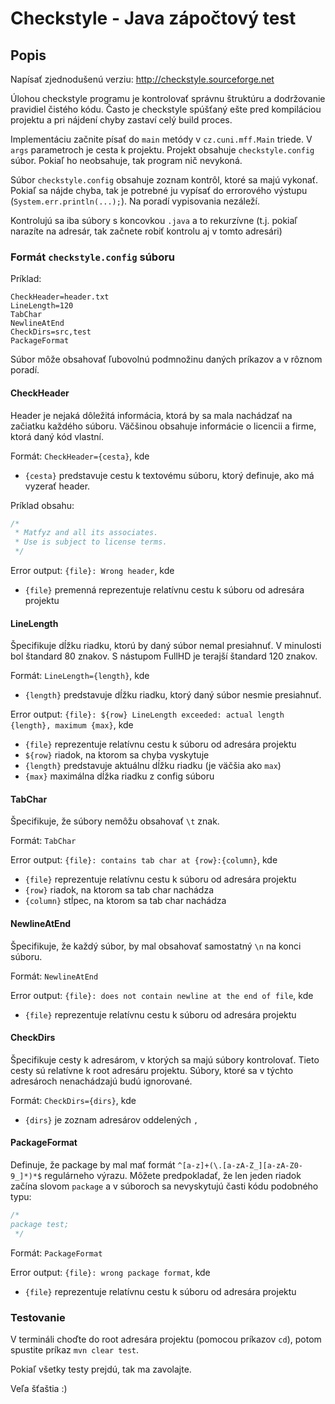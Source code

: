 # Checkstyle - Java zápočtový test

## Popis
Napísať zjednodušenú verziu: <http://checkstyle.sourceforge.net>

Úlohou checkstyle programu je kontrolovať správnu štruktúru a dodržovanie pravidiel čistého kódu.
Často je checkstyle spúšťaný ešte pred kompiláciou projektu a pri nájdení chyby zastaví celý build proces.

Implementáciu začnite písať do `main` metódy v `cz.cuni.mff.Main` triede. V `args` parametroch je cesta k projektu.
Projekt obsahuje `checkstyle.config` súbor. Pokiaľ ho neobsahuje, tak program nič nevykoná. 

Súbor `checkstyle.config` obsahuje zoznam kontrôl, ktoré sa majú vykonať. Pokiaľ sa nájde chyba, tak je potrebné ju 
vypísať do errorového výstupu (`System.err.println(...);`). Na poradí vypisovania nezáleží.

Kontrolujú sa iba súbory s koncovkou `.java` a to rekurzívne (t.j. pokiaľ narazíte na adresár, tak začnete robiť 
kontrolu aj v tomto adresári)

### Formát `checkstyle.config` súboru

Príklad:
```
CheckHeader=header.txt
LineLength=120
TabChar
NewlineAtEnd
CheckDirs=src,test
PackageFormat
```

Súbor môže obsahovať ľubovolnú podmnožinu daných príkazov a v rôznom poradí.

#### CheckHeader
Header je nejaká dôležitá informácia, ktorá by sa mala nachádzať na začiatku každého súboru. Väčšinou obsahuje 
informácie o licencii a firme, ktorá daný kód vlastní.

Formát: `CheckHeader={cesta}`, kde 
* `{cesta}` predstavuje cestu k textovému súboru,
 ktorý definuje, ako má vyzerať header. 
 
Príklad obsahu: 
```java
/*
 * Matfyz and all its associates.
 * Use is subject to license terms.
 */
```

Error output: `{file}: Wrong header`, kde 
* `{file}` premenná reprezentuje relatívnu cestu k súboru od adresára projektu

#### LineLength
Špecifikuje dĺžku riadku, ktorú by daný súbor nemal presiahnuť. V minulosti bol štandard 80 znakov. S nástupom FullHD 
je terajší štandard 120 znakov.

Formát: `LineLength={length}`, kde 
* `{length}` predstavuje dĺžku riadku, ktorý daný súbor nesmie presiahnuť.

Error output: `{file}: ${row} LineLength exceeded: actual length {length}, maximum {max}`, kde
* `{file}` reprezentuje relatívnu cestu k súboru od adresára projektu
* `${row}` riadok, na ktorom sa chyba vyskytuje
* `{length}` predstavuje aktuálnu dĺžku riadku (je väčšia ako `max`)
* `{max}` maximálna dĺžka riadku z config súboru

#### TabChar
Špecifikuje, že súbory nemôžu obsahovať `\t` znak. 

Formát: `TabChar`

Error output: `{file}: contains tab char at {row}:{column}`, kde
* `{file}` reprezentuje relatívnu cestu k súboru od adresára projektu
* `{row}` riadok, na ktorom sa tab char nachádza
* `{column}` stĺpec, na ktorom sa tab char nachádza

#### NewlineAtEnd
Špecifikuje, že každý súbor, by mal obsahovať samostatný `\n` na konci súboru.

Formát: `NewlineAtEnd`

Error output: `{file}: does not contain newline at the end of file`, kde
* `{file}` reprezentuje relatívnu cestu k súboru od adresára projektu

#### CheckDirs
Špecifikuje cesty k adresárom, v ktorých sa majú súbory kontrolovať. Tieto cesty sú relatívne k root adresáru projektu.
Súbory, ktoré sa v týchto adresároch nenachádzajú budú ignorované.

Formát: `CheckDirs={dirs}`, kde
* `{dirs}` je zoznam adresárov oddelených `,`

#### PackageFormat
Definuje, že package by mal mať formát `^[a-z]+(\.[a-zA-Z_][a-zA-Z0-9_]*)*$` regulárneho výrazu. 
Môžete predpokladať, že len jeden riadok začína slovom `package` a v súboroch sa nevyskytujú časti kódu podobného typu:
```java
/*
package test;
 */
```

Formát: `PackageFormat`

Error output: `{file}: wrong package format`, kde
* `{file}` reprezentuje relatívnu cestu k súboru od adresára projektu

### Testovanie

V termináli choďte do root adresára projektu (pomocou príkazov `cd`), potom spustite príkaz `mvn clear test`.

Pokiaľ všetky testy prejdú, tak ma zavolajte.

Veľa šťaštia :\)
